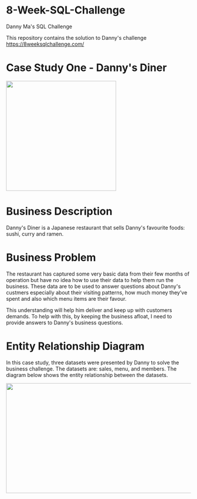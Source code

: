 # 8-Week-SQL-Challenge

Danny Ma's SQL Challenge 

This repository contains the solution to Danny's challenge https://8weeksqlchallenge.com/

# Case Study One - Danny's Diner
<img src="https://user-images.githubusercontent.com/93320956/159065921-fcf15796-6de1-4054-a964-de6dc425f994.png" width="300" height="300">

# Business Description
Danny's Diner is a Japanese restaurant that sells Danny's favourite foods: sushi, curry and ramen.

# Business Problem
The restaurant has captured some very basic data from their few months of operation but have no idea how to use their data to help them run the business. These data are to be used to answer questions about Danny's custmers especially about their visiting patterns, how much money they’ve spent and also which menu items are their favour. 

This understanding will help him deliver and keep up with customers demands. To help with this, by keeping the business afloat, I need to provide answers to Danny's business questions.

# Entity Relationship Diagram
In this case study, three datasets were presented by Danny to solve the business challenge. The datasets are: sales, menu, and members.
The diagram below shows the entity relationship between the datasets.

<img src="https://user-images.githubusercontent.com/93320956/159158168-fc3f4618-be4d-49cd-a0d8-80a181bcb067.png" width="600" height="300">
